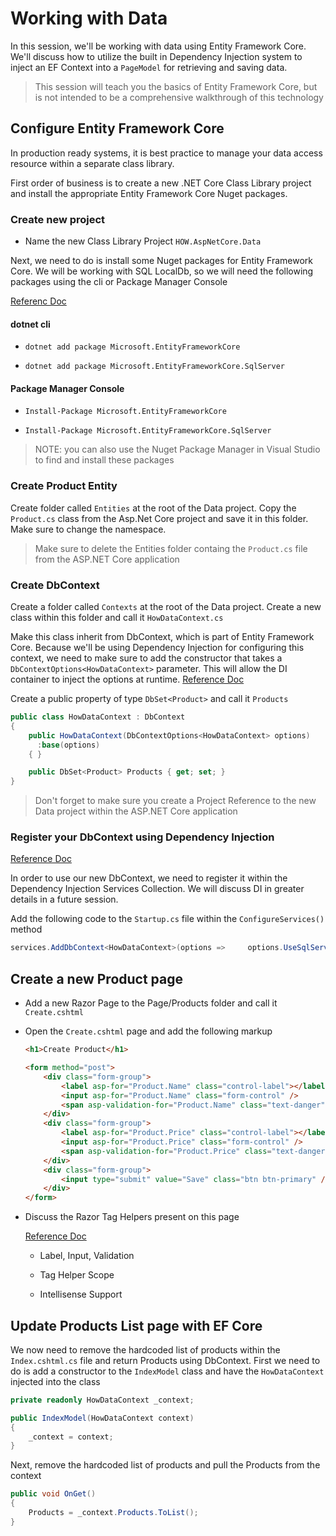 # Working with Data

In this session, we'll be working with data using Entity Framework Core.  We'll discuss how to utilize the built in Dependency Injection system to inject an EF Context into a `PageModel` for retrieving and saving data.

>This session will teach you the basics of Entity Framework Core, but is not intended to be a comprehensive walkthrough of this technology

## Configure Entity Framework Core

In production ready systems, it is best practice to manage your data access resource within a separate class library.  

First order of business is to create a new .NET Core Class Library project and install the appropriate Entity Framework Core Nuget packages.

### Create new project

- Name the new Class Library Project `HOW.AspNetCore.Data`

Next, we need to do is install some Nuget packages for Entity Framework Core.  We will be working with SQL LocalDb, so we will need the following packages using the cli or Package Manager Console

[Referenc Doc](https://docs.microsoft.com/en-us/ef/core/get-started/install/#net-core-cli)

#### dotnet cli

- `dotnet add package Microsoft.EntityFrameworkCore`

- `dotnet add package Microsoft.EntityFrameworkCore.SqlServer`

#### Package Manager Console

- `Install-Package Microsoft.EntityFrameworkCore`

- `Install-Package Microsoft.EntityFrameworkCore.SqlServer`

> NOTE: you can also use the Nuget Package Manager in Visual Studio to find and install these packages

### Create Product Entity

Create folder called `Entities` at the root of the Data project. Copy the `Product.cs` class from the Asp.Net Core project and save it in this folder.  Make sure to change the namespace.

> Make sure to delete the Entities folder containg the `Product.cs` file from the ASP.NET Core application

### Create DbContext

Create a folder called `Contexts` at the root of the Data project.  Create a new class within this folder and call it `HowDataContext.cs`

Make this class inherit from DbContext, which is part of Entity Framework Core.  Because we'll be using Dependency Injection for configuring this context, we need to make sure to add the constructor that takes a `DbContextOptions<HowDataContext>` parameter.  This will allow the DI container to inject the options at runtime. [Reference Doc](https://docs.microsoft.com/en-us/ef/core/miscellaneous/configuring-dbcontext#using-dbcontext-with-dependency-injection)

Create a public property of type `DbSet<Product>` and call it `Products`

```cs
public class HowDataContext : DbContext
{
    public HowDataContext(DbContextOptions<HowDataContext> options)
      :base(options)
    { }

    public DbSet<Product> Products { get; set; }
}
```

>Don't forget to make sure you create a Project Reference to the new Data project within the ASP.NET Core application

### Register your DbContext using Dependency Injection

[Reference Doc](https://docs.microsoft.com/en-us/ef/core/miscellaneous/configuring-dbcontext#using-dbcontext-with-dependency-injection)

In order to use our new DbContext, we need to register it within the Dependency Injection Services Collection.  We will discuss DI in greater details in a future session.

Add the following code to the `Startup.cs` file within the `ConfigureServices()` method

```cs
services.AddDbContext<HowDataContext>(options =>     options.UseSqlServer("Server=(localdb)\\mssqllocaldb;Database=HowAspNetCoreDb;Trusted_Connection=True;MultipleActiveResultSets=true"));
```

## Create a new Product page

- Add a new Razor Page to the Page/Products folder and call it `Create.cshtml`

- Open the `Create.cshtml` page and add the following markup

    ```html
    <h1>Create Product</h1>

    <form method="post">
        <div class="form-group">
            <label asp-for="Product.Name" class="control-label"></label>
            <input asp-for="Product.Name" class="form-control" />
            <span asp-validation-for="Product.Name" class="text-danger"></span>
        </div>
        <div class="form-group">
            <label asp-for="Product.Price" class="control-label"></label>
            <input asp-for="Product.Price" class="form-control" />
            <span asp-validation-for="Product.Price" class="text-danger"></span>
        </div>
        <div class="form-group">
            <input type="submit" value="Save" class="btn btn-primary" />
        </div>
    </form>
    ```

- Discuss the Razor Tag Helpers present on this page

  [Reference Doc](https://docs.microsoft.com/en-US/aspnet/core/mvc/views/tag-helpers/intro?view=aspnetcore-3.0)

  - Label, Input, Validation

  - Tag Helper Scope

  - Intellisense Support

## Update Products List page with EF Core

We now need to remove the hardcoded list of products within the `Index.cshtml.cs` file and return Products using DbContext.  First we need to do is add a constructor to the `IndexModel` class and have the `HowDataContext` injected into the class

```cs
private readonly HowDataContext _context;

public IndexModel(HowDataContext context)
{
    _context = context;
}
```

Next, remove the hardcoded list of products and pull the Products from the context

```cs
public void OnGet()
{
    Products = _context.Products.ToList();
}
```